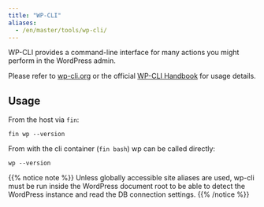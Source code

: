 ```yaml
---
title: "WP-CLI"
aliases:
  - /en/master/tools/wp-cli/
---
```



WP-CLI provides a command-line interface for many actions you might perform in the WordPress admin.

Please refer to [wp-cli.org](https://wp-cli.org/) or the official [WP-CLI Handbook](https://make.wordpress.org/cli/handbook/) for usage details.



## Usage

From the host via `fin`:

```
fin wp --version
```

From with the cli container (`fin bash`) wp can be called directly:

```
wp --version
```

{{% notice note %}}
Unless globally accessible site aliases are used, wp-cli must be run inside the WordPress document root to be able to
detect the WordPress instance and read the DB connection settings.
{{% /notice %}}
